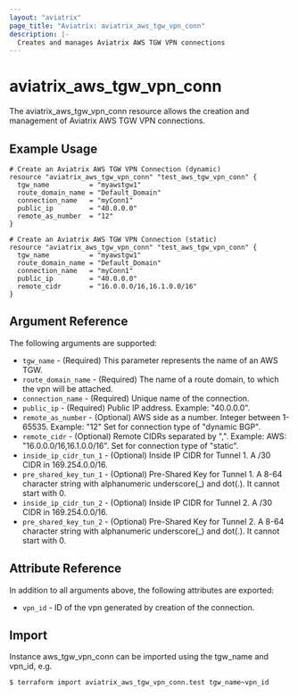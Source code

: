 ```yaml
---
layout: "aviatrix"
page_title: "Aviatrix: aviatrix_aws_tgw_vpn_conn"
description: |-
  Creates and manages Aviatrix AWS TGW VPN connections
---
```


# aviatrix_aws_tgw_vpn_conn

The aviatrix_aws_tgw_vpn_conn resource allows the creation and management of Aviatrix AWS TGW VPN connections.

## Example Usage

```hcl
# Create an Aviatrix AWS TGW VPN Connection (dynamic)
resource "aviatrix_aws_tgw_vpn_conn" "test_aws_tgw_vpn_conn" {
  tgw_name          = "myawstgw1"
  route_domain_name = "Default_Domain"
  connection_name   = "myConn1"
  public_ip         = "40.0.0.0"
  remote_as_number  = "12"
}
```
```hcl
# Create an Aviatrix AWS TGW VPN Connection (static)
resource "aviatrix_aws_tgw_vpn_conn" "test_aws_tgw_vpn_conn" {
  tgw_name          = "myawstgw1"
  route_domain_name = "Default_Domain"
  connection_name   = "myConn1"
  public_ip         = "40.0.0.0"
  remote_cidr       = "16.0.0.0/16,16.1.0.0/16"
}
```

## Argument Reference

The following arguments are supported:

* `tgw_name` - (Required) This parameter represents the name of an AWS TGW.
* `route_domain_name` - (Required) The name of a route domain, to which the vpn will be attached.
* `connection_name` - (Required) Unique name of the connection.
* `public_ip` - (Required) Public IP address. Example: "40.0.0.0".
* `remote_as_number` - (Optional) AWS side as a number. Integer between 1-65535. Example: "12" Set for connection type of "dynamic BGP".
* `remote_cidr` - (Optional) Remote CIDRs separated by ",". Example: AWS: "16.0.0.0/16,16.1.0.0/16". Set for connection type of "static".
* `inside_ip_cidr_tun_1` - (Optional) Inside IP CIDR for Tunnel 1. A /30 CIDR in 169.254.0.0/16.
* `pre_shared_key_tun_1` - (Optional) Pre-Shared Key for Tunnel 1. A 8-64 character string with alphanumeric underscore(_) and dot(.). It cannot start with 0.
* `inside_ip_cidr_tun_2` - (Optional) Inside IP CIDR for Tunnel 2. A /30 CIDR in 169.254.0.0/16.
* `pre_shared_key_tun_2` - (Optional) Pre-Shared Key for Tunnel 2. A 8-64 character string with alphanumeric underscore(_) and dot(.). It cannot start with 0.

## Attribute Reference

In addition to all arguments above, the following attributes are exported:

* `vpn_id` - ID of the vpn generated by creation of the connection.

## Import

Instance aws_tgw_vpn_conn can be imported using the tgw_name and vpn_id, e.g.

```
$ terraform import aviatrix_aws_tgw_vpn_conn.test tgw_name~vpn_id
```
